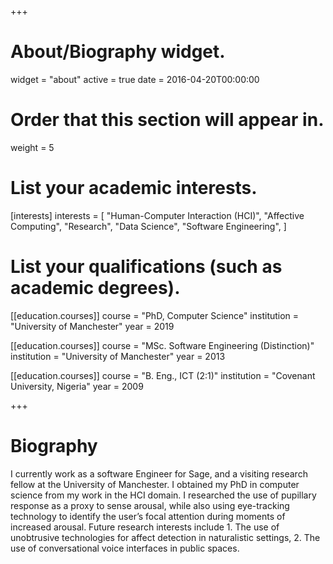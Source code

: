 +++
# About/Biography widget.
widget = "about"
active = true
date = 2016-04-20T00:00:00

# Order that this section will appear in.
weight = 5

# List your academic interests.
[interests]
  interests = [
    "Human-Computer Interaction (HCI)",
    "Affective Computing",
    "Research",
    "Data Science",
    "Software Engineering",
  ]

# List your qualifications (such as academic degrees).
[[education.courses]]
  course = "PhD, Computer Science"
  institution = "University of Manchester"
  year = 2019

[[education.courses]]
  course = "MSc. Software Engineering (Distinction)"
  institution = "University of Manchester"
  year = 2013

[[education.courses]]
  course = "B. Eng., ICT (2:1)"
  institution = "Covenant University, Nigeria"
  year = 2009
 
+++

# Biography

I currently work as a software Engineer for Sage, and a visiting research fellow at the University of Manchester.
I obtained my PhD in computer science from my work in the HCI domain. I researched the use of pupillary response as a proxy to sense arousal, while also using eye-tracking technology to identify the user’s focal attention during moments of increased arousal. Future research interests include 1. The use of unobtrusive technologies for affect detection in naturalistic settings, 2. The use of conversational voice interfaces in public spaces. 

